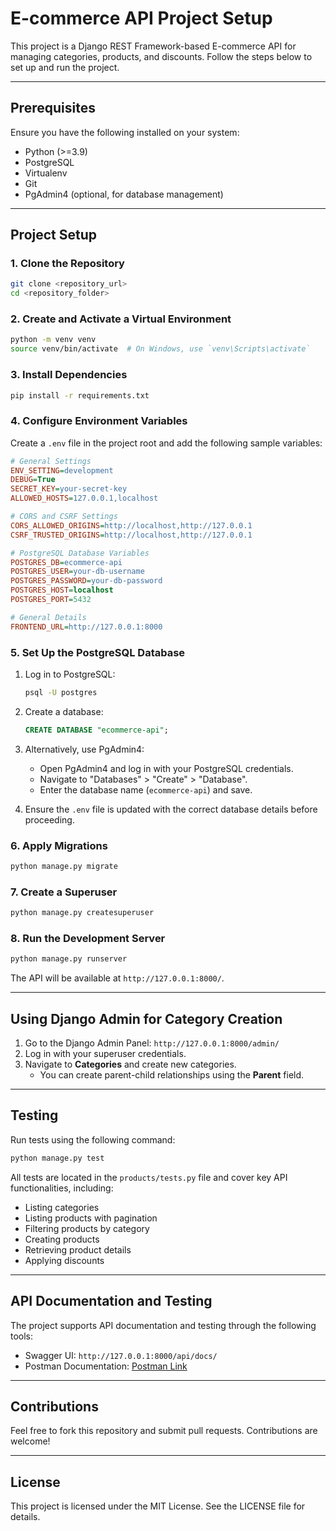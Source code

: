 # E-commerce API Project Setup

This project is a Django REST Framework-based E-commerce API for managing categories, products, and discounts. Follow the steps below to set up and run the project.

---

## Prerequisites

Ensure you have the following installed on your system:

- Python (>=3.9)
- PostgreSQL
- Virtualenv
- Git
- PgAdmin4 (optional, for database management)

---

## Project Setup

### 1. Clone the Repository

```bash
git clone <repository_url>
cd <repository_folder>
```

### 2. Create and Activate a Virtual Environment

```bash
python -m venv venv
source venv/bin/activate  # On Windows, use `venv\Scripts\activate`
```

### 3. Install Dependencies

```bash
pip install -r requirements.txt
```

### 4. Configure Environment Variables

Create a `.env` file in the project root and add the following sample variables:

```ini
# General Settings
ENV_SETTING=development
DEBUG=True
SECRET_KEY=your-secret-key
ALLOWED_HOSTS=127.0.0.1,localhost

# CORS and CSRF Settings
CORS_ALLOWED_ORIGINS=http://localhost,http://127.0.0.1
CSRF_TRUSTED_ORIGINS=http://localhost,http://127.0.0.1

# PostgreSQL Database Variables
POSTGRES_DB=ecommerce-api
POSTGRES_USER=your-db-username
POSTGRES_PASSWORD=your-db-password
POSTGRES_HOST=localhost
POSTGRES_PORT=5432

# General Details
FRONTEND_URL=http://127.0.0.1:8000
```

### 5. Set Up the PostgreSQL Database

1. Log in to PostgreSQL:
   ```bash
   psql -U postgres
   ```

2. Create a database:
   ```sql
   CREATE DATABASE "ecommerce-api";
   ```

3. Alternatively, use PgAdmin4:
   - Open PgAdmin4 and log in with your PostgreSQL credentials.
   - Navigate to "Databases" > "Create" > "Database".
   - Enter the database name (`ecommerce-api`) and save.

4. Ensure the `.env` file is updated with the correct database details before proceeding.

### 6. Apply Migrations

```bash
python manage.py migrate
```

### 7. Create a Superuser

```bash
python manage.py createsuperuser
```

### 8. Run the Development Server

```bash
python manage.py runserver
```

The API will be available at `http://127.0.0.1:8000/`.

---

## Using Django Admin for Category Creation

1. Go to the Django Admin Panel: `http://127.0.0.1:8000/admin/`
2. Log in with your superuser credentials.
3. Navigate to **Categories** and create new categories.
   - You can create parent-child relationships using the **Parent** field.

---

## Testing

Run tests using the following command:

```bash
python manage.py test
```

All tests are located in the `products/tests.py` file and cover key API functionalities, including:

- Listing categories
- Listing products with pagination
- Filtering products by category
- Creating products
- Retrieving product details
- Applying discounts

---

## API Documentation and Testing

The project supports API documentation and testing through the following tools:

- Swagger UI: `http://127.0.0.1:8000/api/docs/`
- Postman Documentation: [Postman Link](https://documenter.getpostman.com/view/12478388/2sAYJ99J1q#d7a7413d-8fd3-4d07-8eb4-261883a8381d)

---

## Contributions

Feel free to fork this repository and submit pull requests. Contributions are welcome!

---

## License

This project is licensed under the MIT License. See the LICENSE file for details.

